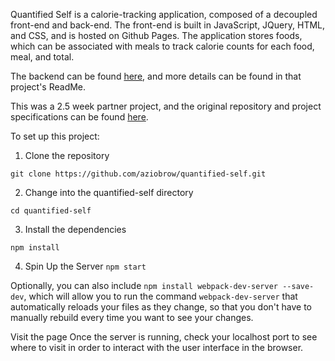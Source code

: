 Quantified Self is a calorie-tracking application, composed of a decoupled front-end and back-end. The front-end is built in JavaScript, JQuery, HTML, and CSS, and is hosted on Github Pages.  The application stores foods, which can be associated with meals to track calorie counts for each food, meal, and total.

The backend can be found [here](https://github.com/dionew1/express-qs), and more details can be found in that project's ReadMe.

This was a 2.5 week partner project, and the original repository and project specifications can be found [here](http://backend.turing.io/module4/projects/quantified-self/quantified-self).

To set up this project:

1) Clone the repository

`git clone https://github.com/aziobrow/quantified-self.git`

2) Change into the quantified-self directory

`cd quantified-self`

3) Install the dependencies

`npm install`

4) Spin Up the Server
`npm start`

Optionally, you can also include
`npm install webpack-dev-server --save-dev`, which will allow you to run the command `webpack-dev-server` that automatically reloads your files as they change, so that you don't have to manually rebuild every time you want to see your changes.

Visit the page
Once the server is running, check your localhost port to see where to visit in order to interact with the user interface in the browser. 

